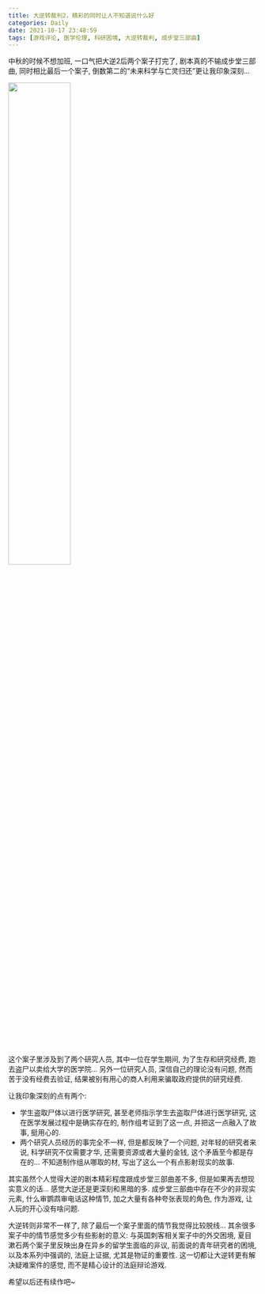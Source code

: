 ```yaml
---
title: 大逆转裁判2，精彩的同时让人不知道说什么好
categories: Daily
date: 2021-10-17 23:48:59
tags: [游戏评论, 医学伦理, 科研困境, 大逆转裁判, 成步堂三部曲]
---
```


中秋的时候不想加班, 一口气把大逆2后两个案子打完了, 剧本真的不输成步堂三部曲, 同时相比最后一个案子, 倒数第二的“未来科学与亡灵归还”更让我印象深刻...

<img src="http://static.dianwannan.com/static/allimg/191130/7-191130144042624.jpg" width="50%" height="50%">

<!-- 摘要部分 -->
<!-- more -->

这个案子里涉及到了两个研究人员, 其中一位在学生期间, 为了生存和研究经费, 跑去盗尸以卖给大学的医学院... 另外一位研究人员, 深信自己的理论没有问题, 然而苦于没有经费去验证, 结果被别有用心的商人利用来骗取政府提供的研究经费.

让我印象深刻的点有两个:

- 学生盗取尸体以进行医学研究, 甚至老师指示学生去盗取尸体进行医学研究, 这在医学发展过程中是确实存在的, 制作组考证到了这一点, 并把这一点融入了故事, 挺用心的.
- 两个研究人员经历的事完全不一样, 但是都反映了一个问题, 对年轻的研究者来说, 科学研究不仅需要才华, 还需要资源或者大量的金钱, 这个矛盾至今都是存在的... 不知道制作组从哪取的材, 写出了这么一个有点影射现实的故事.

其实虽然个人觉得大逆的剧本精彩程度跟成步堂三部曲差不多, 但是如果再去想现实意义的话... 感觉大逆还是更深刻和黑暗的多. 成步堂三部曲中存在不少的非现实元素, 什么审鹦鹉审电话这种情节, 加之大量有各种夸张表现的角色, 作为游戏, 让人玩的开心没有啥问题. 

大逆转则非常不一样了, 除了最后一个案子里面的情节我觉得比较脱线... 其余很多案子中的情节感觉多少有些影射的意义: 与英国刺客相关案子中的外交困境, 夏目漱石两个案子里反映出身在异乡的留学生面临的非议, 前面说的青年研究者的困境, 以及本系列中强调的, 法庭上证据, 尤其是物证的重要性. 这一切都让大逆转更有解决疑难案件的感觉, 而不是精心设计的法庭辩论游戏.

希望以后还有续作吧~
